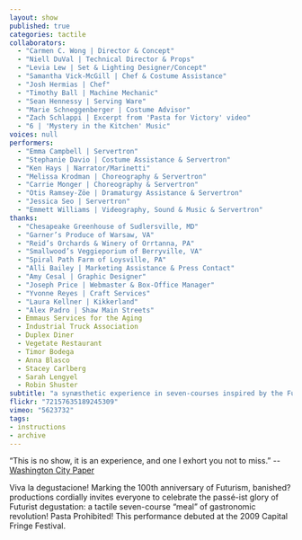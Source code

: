 ```yaml
---
layout: show
published: true
categories: tactile
collaborators: 
  - "Carmen C. Wong | Director & Concept"
  - "Niell DuVal | Technical Director & Props"
  - "Levia Lew | Set & Lighting Designer/Concept"
  - "Samantha Vick-McGill | Chef & Costume Assistance"
  - "Josh Hermias | Chef"
  - "Timothy Ball | Machine Mechanic"
  - "Sean Hennessy | Serving Ware"
  - "Marie Schneggenberger | Costume Advisor"
  - "Zach Schlappi | Excerpt from 'Pasta for Victory' video"
  - "6 | 'Mystery in the Kitchen' Music"
voices: null
performers: 
  - "Emma Campbell | Servertron"
  - "Stephanie Davio | Costume Assistance & Servertron"
  - "Ken Hays | Narrator/Marinetti"
  - "Melissa Krodman | Choreography & Servertron"
  - "Carrie Monger | Choreography & Servertron"
  - "Otis Ramsey-Zöe | Dramaturgy Assistance & Servertron"
  - "Jessica Seo | Servertron"
  - "Emmett Williams | Videography, Sound & Music & Servertron"
thanks: 
  - "Chesapeake Greenhouse of Sudlersville, MD"
  - "Garner’s Produce of Warsaw, VA"
  - "Reid’s Orchards & Winery of Orrtanna, PA"
  - "Smallwood’s Veggieporium of Berryville, VA"
  - "Spiral Path Farm of Loysville, PA"
  - "Alli Bailey | Marketing Assistance & Press Contact"
  - "Amy Cesal | Graphic Designer"
  - "Joseph Price | Webmaster & Box-Office Manager"
  - "Yvonne Reyes | Craft Services"
  - "Laura Kellner | Kikkerland"
  - "Alex Padro | Shaw Main Streets"
  - Emmaus Services for the Aging
  - Industrial Truck Association
  - Duplex Diner
  - Vegetate Restaurant
  - Timor Bodega
  - Anna Blasco
  - Stacey Carlberg
  - Sarah Lengyel
  - Robin Shuster
subtitle: "a synæsthetic experience in seven-courses inspired by the Futurists"
flickr: "72157635189245309"
vimeo: "5623732"
tags:
- instructions
- archive
---
```


“This is no show, it is an experience, and one I exhort you not to miss.” -- [Washington City Paper](http://www.washingtoncitypaper.com/blogs/fringe/2009/07/13/hip-shot-a-tactile-dinner/)

Viva la degustacione!  Marking the 100th anniversary of Futurism, banished? productions cordially invites everyone to celebrate the passé-ist glory of Futurist degustation: a tactile seven-course “meal” of gastronomic revolution! Pasta Prohibited! This performance debuted at the 2009 Capital Fringe Festival.
